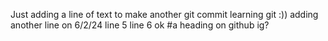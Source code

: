 Just adding a line of text to make another git commit
learning git
:))
adding another line on 6/2/24
line 5
line 6
ok
#a heading on github ig?